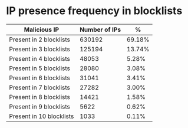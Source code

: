 # IP presence frequency in blocklists
| Malicious IP | Number of IPs | % |
|----|----|----|
| Present in 2 blocklists | 630192 | 69.18% |
| Present in 3 blocklists | 125194 | 13.74% |
| Present in 4 blocklists | 48053 | 5.28% |
| Present in 5 blocklists | 28080 | 3.08% |
| Present in 6 blocklists | 31041 | 3.41% |
| Present in 7 blocklists | 27282 | 3.00% |
| Present in 8 blocklists | 14421 | 1.58% |
| Present in 9 blocklists | 5622 | 0.62% |
| Present in 10 blocklists | 1033 | 0.11% |
